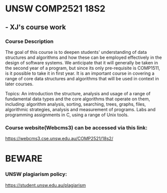 # UNSW COMP2521 18S2
## - XJ's course work

### Course Description
The goal of this course is to deepen students' understanding of data structures and algorithms and how these can be employed effectively in the design of software systems. We anticipate that it will generally be taken in the second year of a program, but since its only pre-requisite is COMP1511, is it possible to take it in first year. It is an important course in covering a range of core data structures and algorithms that will be used in context in later courses.

Topics:
An introduction the structure, analysis and usage of a range of fundamental data types and the core algorithms that operate on them, including: algorithm analysis, sorting, searching, trees, graphs, files, algorithmic strategies, analysis and measurement of programs. Labs and programming assignments in C, using a range of Unix tools.

### Course website(Webcms3) can be accessed via this link:
https://webcms3.cse.unsw.edu.au/COMP2521/18s2/

# BEWARE
### UNSW plagiarism policy:
https://student.unsw.edu.au/plagiarism

